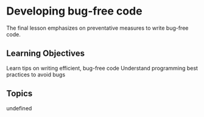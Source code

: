 # Developing bug-free code

The final lesson emphasizes on preventative measures to write bug-free code.

## Learning Objectives
Learn tips on writing efficient, bug-free code
Understand programming best practices to avoid bugs

## Topics
undefined